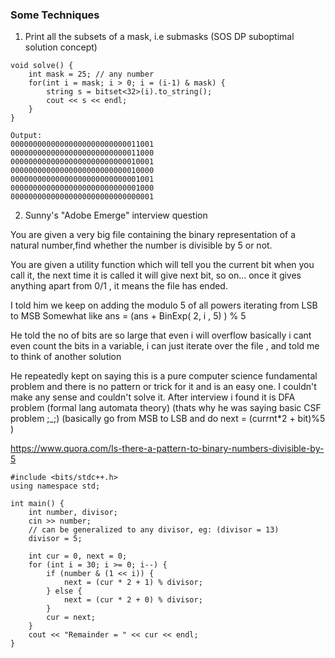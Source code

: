 ### Some Techniques

1) Print all the subsets of a mask, i.e submasks (SOS DP suboptimal solution concept)

```
void solve() {
    int mask = 25; // any number
    for(int i = mask; i > 0; i = (i-1) & mask) {
        string s = bitset<32>(i).to_string();
        cout << s << endl;
    }
}

Output:
00000000000000000000000000011001
00000000000000000000000000011000
00000000000000000000000000010001
00000000000000000000000000010000
00000000000000000000000000001001
00000000000000000000000000001000
00000000000000000000000000000001

```

2) Sunny's "Adobe Emerge" interview question

You are given a very big file containing the binary representation of a natural number,find whether the number is divisible by 5 or not.

You are given a utility function which will tell you the current bit when you call it, the next time it is called it will give next bit, so on… once it gives anything apart from 0/1 , it means the file has ended.

I told him we keep on adding the modulo 5 of all powers iterating from LSB to MSB
Somewhat like ans = (ans + BinExp( 2, i , 5) ) % 5

He told the no of bits are so large that even i will overflow basically i cant even count the bits in a variable, i can just iterate over the file , and told me to think of another solution 

He repeatedly kept on saying this is a pure computer science fundamental problem and there is no pattern or trick for it and is an easy one. I couldn't make any sense  and couldn't solve it. After interview i found it is DFA problem (formal lang automata theory) (thats why he was saying basic CSF problem ;_;) (basically go from MSB to LSB and do next = (currnt*2 + bit)%5 )


https://www.quora.com/Is-there-a-pattern-to-binary-numbers-divisible-by-5

```
#include <bits/stdc++.h>
using namespace std;

int main() {
    int number, divisor;
    cin >> number;
    // can be generalized to any divisor, eg: (divisor = 13)
    divisor = 5;

    int cur = 0, next = 0;
    for (int i = 30; i >= 0; i--) {
        if (number & (1 << i)) {
            next = (cur * 2 + 1) % divisor;
        } else {
            next = (cur * 2 + 0) % divisor;
        }
        cur = next;
    }
    cout << "Remainder = " << cur << endl;
}
```

